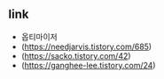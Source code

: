 ## link

- 옵티마이저
- (https://needjarvis.tistory.com/685)
- (https://sacko.tistory.com/42)
- (https://ganghee-lee.tistory.com/24)
